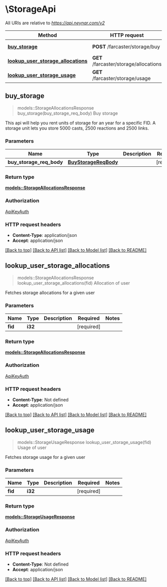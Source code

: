 # \StorageApi

All URIs are relative to *https://api.neynar.com/v2*

Method | HTTP request | Description
------------- | ------------- | -------------
[**buy_storage**](StorageApi.md#buy_storage) | **POST** /farcaster/storage/buy | Buy storage
[**lookup_user_storage_allocations**](StorageApi.md#lookup_user_storage_allocations) | **GET** /farcaster/storage/allocations | Allocation of user
[**lookup_user_storage_usage**](StorageApi.md#lookup_user_storage_usage) | **GET** /farcaster/storage/usage | Usage of user



## buy_storage

> models::StorageAllocationsResponse buy_storage(buy_storage_req_body)
Buy storage

This api will help you rent units of storage for an year for a specific FID. A storage unit lets you store 5000 casts, 2500 reactions and 2500 links. 

### Parameters


Name | Type | Description  | Required | Notes
------------- | ------------- | ------------- | ------------- | -------------
**buy_storage_req_body** | [**BuyStorageReqBody**](BuyStorageReqBody.md) |  | [required] |

### Return type

[**models::StorageAllocationsResponse**](StorageAllocationsResponse.md)

### Authorization

[ApiKeyAuth](../README.md#ApiKeyAuth)

### HTTP request headers

- **Content-Type**: application/json
- **Accept**: application/json

[[Back to top]](#) [[Back to API list]](../README.md#documentation-for-api-endpoints) [[Back to Model list]](../README.md#documentation-for-models) [[Back to README]](../README.md)


## lookup_user_storage_allocations

> models::StorageAllocationsResponse lookup_user_storage_allocations(fid)
Allocation of user

Fetches storage allocations for a given user

### Parameters


Name | Type | Description  | Required | Notes
------------- | ------------- | ------------- | ------------- | -------------
**fid** | **i32** |  | [required] |

### Return type

[**models::StorageAllocationsResponse**](StorageAllocationsResponse.md)

### Authorization

[ApiKeyAuth](../README.md#ApiKeyAuth)

### HTTP request headers

- **Content-Type**: Not defined
- **Accept**: application/json

[[Back to top]](#) [[Back to API list]](../README.md#documentation-for-api-endpoints) [[Back to Model list]](../README.md#documentation-for-models) [[Back to README]](../README.md)


## lookup_user_storage_usage

> models::StorageUsageResponse lookup_user_storage_usage(fid)
Usage of user

Fetches storage usage for a given user

### Parameters


Name | Type | Description  | Required | Notes
------------- | ------------- | ------------- | ------------- | -------------
**fid** | **i32** |  | [required] |

### Return type

[**models::StorageUsageResponse**](StorageUsageResponse.md)

### Authorization

[ApiKeyAuth](../README.md#ApiKeyAuth)

### HTTP request headers

- **Content-Type**: Not defined
- **Accept**: application/json

[[Back to top]](#) [[Back to API list]](../README.md#documentation-for-api-endpoints) [[Back to Model list]](../README.md#documentation-for-models) [[Back to README]](../README.md)

